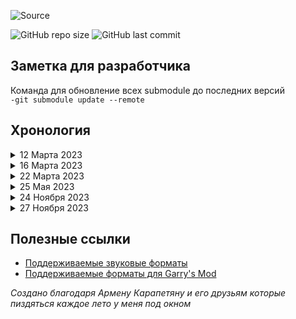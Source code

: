 ![Source](https://github.com/boxden/source-experience/assets/30258996/6f991fc7-658f-4d1f-8335-44e4bc6654fb)

![GitHub repo size][info repo size]
![GitHub last commit][info last commit]

## Заметка для разработчика

Команда для обновление всех submodule до последних версий  
`-git submodule update --remote`

## Хронология

<details>
    <summary>12 Марта 2023</summary>
    Александр предложил создать совместный проект по созданию карты для Garry's Mod с помощью усовершенствованного редактора карт Hammer++
</details>

<details>
    <summary>16 Марта 2023</summary>
    Александр предложил воссоздать игру BLACK от разработчиков Criterion Games
</details>

<details>
    <summary>22 Марта 2023</summary>
    Valve анонсировали Counter-Strike 2 на движке Source 2, выход которого планируется летом 2023 года  
    Объявлен ограниченный бета тест
</details>

<details>
    <summary>25 Мая 2023</summary>
    Проект заморожен
</details>

<details>
    <summary>24 Ноября 2023</summary>
    BLACK был переименован на Source Experience  
    Проект по воссозданию BLACK закрыт и удален  
    Удалён лишний код  
    Удалена тема для GitHub Pages  
    Отключено Actions  
    Отключено Environments  
    Отключено Codespaces
</details>

<details>
    <summary>27 Ноября 2023</summary>
    Добавлены Submodule
</details>

## Полезные ссылки

- [Поддерживаемые звуковые форматы][snd source]
- [Поддерживаемые форматы для Garry's Mod][snd gmod]

_Создано благодаря Армену Карапетяну и его друзьям которые пиздяться каждое лето у меня под окном_

<!--Info (Shields.io)-->
[info repo size]: https://img.shields.io/github/repo-size/boxden/hammerplusplus-experience
[info last commit]: https://img.shields.io/github/last-commit/boxden/hammerplusplus-experience

<!--Links-->
[snd source]: https://gmod-games.thouvest.ovh/documents/sound_supported_formats.htm
[snd gmod]: https://originahl-scripts.com/en/help/gmod-sounds-supported-formats